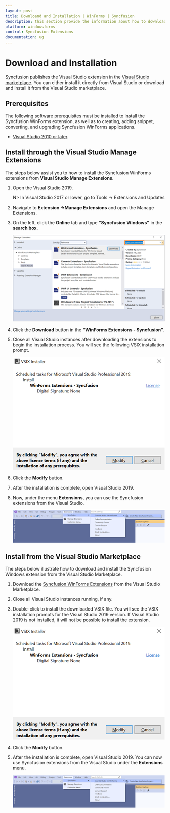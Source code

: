 ```yaml
---
layout: post
title: Downloand and Installation | WinForms | Syncfusion
description: this section provide the information about how to download and install the extensions in Visual Studio.
platform: windowsforms
control: Syncfusion Extensions
documentation: ug
---
```


# Download and Installation

Syncfusion publishes the Visual Studio extension in the [Visual Studio marketplace](https://marketplace.visualstudio.com/items?itemName=SyncfusionInc.Windows-Extensions). You can either install it directly from Visual Studio or download and install it from the Visual Studio marketplace.

## Prerequisites

The following software prerequisites must be installed to install the Syncfusion WinForms extension, as well as to creating, adding snippet, converting, and upgrading Syncfusion WinForms applications.

* [Visual Studio 2010 or later](https://visualstudio.microsoft.com/downloads).

## Install through the Visual Studio Manage Extensions

The steps below assist you to how to install the Syncfusion WinForms extensions from **Visual Studio Manage Extensions**.

1. Open the Visual Studio 2019.

    N>  In Visual Studio 2017 or lower, go to Tools -> Extensions and Updates

2. Navigate to **Extension ->Manage Extensions** and open the Manage Extensions.

3. On the left, click the **Online** tab and type **"Syncfusion Windows"** in the **search box**.

    ![Online-Manage-Extension-window](Download-Installation-Images/Online-Manage-Extension-window.png)

4. Click the **Download** button in the **“WinForms Extensions - Syncfusion”**.

5. Close all Visual Studio instances after downloading the extensions to begin the installation process. You will see the following VSIX installation prompt.

    ![VSIX-Installation-Window](Download-Installation-Images/InstallUpdatedVersion.png)

6. Click the **Modify** button.

7. After the installation is complete, open Visual Studio 2019.

8. Now, under the menu **Extensions**, you can use the Syncfusion extensions from the Visual Studio.

    ![SyncfusionMenu](Download-Installation-Images/SyncfusionMenu.png)

## Install from the Visual Studio Marketplace

The steps below illustrate how to download and install the Syncfusion Windows extension from the Visual Studio Marketplace.

1. Download the [Syncfusion WinForms Extensions](https://marketplace.visualstudio.com/items?itemName=SyncfusionInc.Windows-Extensions) from the Visual Studio Marketplace.

2. Close all Visual Studio instances running, if any.

3. Double-click to install the downloaded VSIX file. You will see the VSIX installation prompts for the Visual Studio 2019 version. If Visual Studio 2019 is not installed, it will not be possible to install the extension.

    ![VSIX-Installation-Window](Download-Installation-Images/InstallUpdatedVersion.png)

4. Click the **Modify** button.

5. After the installation is complete, open Visual Studio 2019. You can now use Syncfusion extensions from the Visual Studio under the **Extensions** menu.

     ![SyncfusionMenu](Download-Installation-Images/SyncfusionMenu.png)